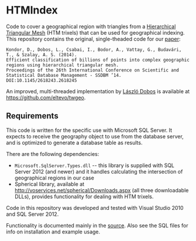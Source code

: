 # HTMIndex

Code to cover a geographical region with triangles from a [Hierarchical Triangular Mesh](http://www.skyserver.org/htm/) (HTM trixels) that can be used for geographical indexing. This repository contains the original, single-theaded code for our [paper](https://doi.org/10.1145/2618243.2618245):
```
Kondor, D., Dobos, L., Csabai, I., Bodor, A., Vattay, G., Budavári, T., & Szalay, A. S. (2014).
Efficient classification of billions of points into complex geographic regions using hierarchical triangular mesh.
Proceedings of the 26th International Conference on Scientific and Statistical Database Management - SSDBM ’14. DOI:10.1145/2618243.2618245
```
An improved, multi-threaded implementation by [László Dobos](https://github.com/dobos) is available at https://github.com/eltevo/twgeo.

## Requirements

This code is written for the specific use with Microsoft SQL Server. It expects to receive the geography object to use from the database server, and is optimized to generate a database table as results.

There are the following dependencies:
 - `Microsoft.SqlServer.Types.dll` -- this library is supplied with SQL Server 2012 (and newer) and it handles calculating the intersection of geographical regions in our case
 - Spherical library, available at http://voservices.net/spherical/Downloads.aspx (all three downloadable DLLs), provides functionality for dealing with HTM trixels.

Code in this repository was developed and tested with Visual Studio 2010 and SQL Server 2012.

Functionality is documented mainly in the [source](HTMIndex/HTMIndex.cs). Also see the SQL files for info on installation and example usage.

